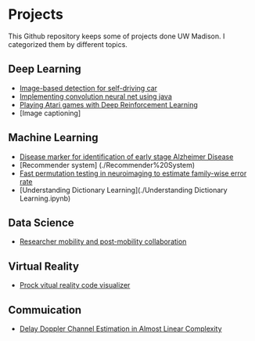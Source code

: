# Projects
This Github repository keeps some of projects done UW Madison. I categorized them by different topics.
## Deep Learning
* [Image-based detection for self-driving car]()
* [Implementing convolution neural net using java](./Implementing%20CNN%20using%20Java)
* [Playing Atari games with Deep Reinforcement Learning](./Playing%20Atari%20games%20with%20Deep%20Reinforcement%20Learning)
* [Image captioning]

## Machine Learning
* [Disease marker for identification of early stage Alzheimer Disease](./Single%20Module%20Disease%20Marker)
* [Recommender system] (./Recommender%20System)
* [Fast permutation testing in neuroimaging to estimate family-wise error rate](./Permutation%20Testing)
* [Understanding Dictionary Learning](./Understanding Dictionary Learning.ipynb)

## Data Science
* [Researcher mobility and post-mobility collaboration](./Data%20Science%20Project)

## Virtual Reality
* [Prock vitual reality code visualizer](./Prock)

## Commuication
* [Delay Doppler Channel Estimation in Almost Linear Complexity](./Delay%20Doppler%20Channel%20Estimation%20in%20Almost%20Linear%20Complexity)
